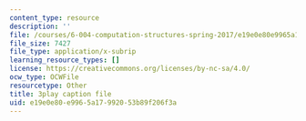```yaml
---
content_type: resource
description: ''
file: /courses/6-004-computation-structures-spring-2017/e19e0e80e9965a17992053b89f206f3a_2IQxigpPMns.vtt
file_size: 7427
file_type: application/x-subrip
learning_resource_types: []
license: https://creativecommons.org/licenses/by-nc-sa/4.0/
ocw_type: OCWFile
resourcetype: Other
title: 3play caption file
uid: e19e0e80-e996-5a17-9920-53b89f206f3a
---
```

